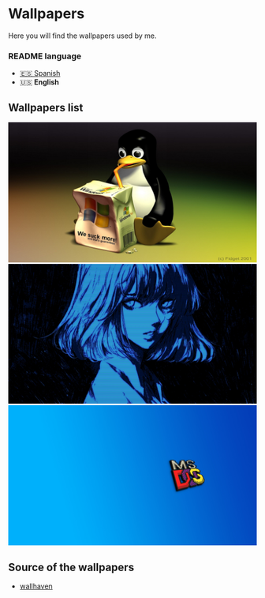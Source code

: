 # Wallpapers
Here you will find the wallpapers used by me.

### README language
- [🇪🇸 Spanish](./README.md)
- 🇺🇸 **English**

## Wallpapers list
![Wallpaper 1](./wallpapers/1.png)
![Wallpaper 2](./wallpapers/2.png)
![Wallpaper 3](./wallpapers/3.png)

## Source of the wallpapers
* [wallhaven](https://wallhaven.cc)
